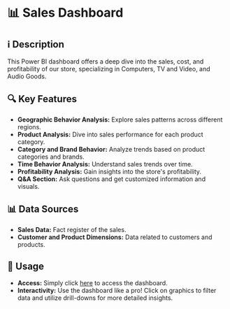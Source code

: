 # 📊 Sales Dashboard

## ℹ️ Description

This Power BI dashboard offers a deep dive into the sales, cost, and profitability of our store, specializing in Computers, TV and Video, and Audio Goods.

## 🔍 Key Features

- **Geographic Behavior Analysis:** Explore sales patterns across different regions.
- **Product Analysis:** Dive into sales performance for each product category.
- **Category and Brand Behavior:** Analyze trends based on product categories and brands.
- **Time Behavior Analysis:** Understand sales trends over time.
- **Profitability Analysis:** Gain insights into the store's profitability.
- **Q&A Section:** Ask questions and get customized information and visuals.

## 📊 Data Sources

- **Sales Data:** Fact register of the sales.
- **Customer and Product Dimensions:** Data related to customers and products.

## 🚀 Usage

- **Access:** Simply click [here](https://app.powerbi.com/groups/me/reports/7fe46ea1-602d-4010-b86e-a6b34552c7a4/ReportSection56a977c516711d0126af?experience=power-bi) to access the dashboard.
- **Interactivity:** Use the dashboard like a pro! Click on graphics to filter data and utilize drill-downs for more detailed insights.

